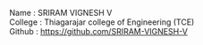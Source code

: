 Name : SRIRAM VIGNESH V <br> 
College : Thiagarajar college of Engineering (TCE) <br>
Github : https://github.com/SRIRAM-VIGNESH-V
